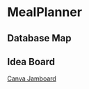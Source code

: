 # MealPlanner

## Database Map

## Idea Board
[Canva Jamboard](https://www.canva.com/design/DAGUytTbRcI/lTo1DCKC2Ya3M2uro-bxQw/view?utm_content=DAGUytTbRcI&utm_campaign=designshare&utm_medium=link&utm_source=editor)
